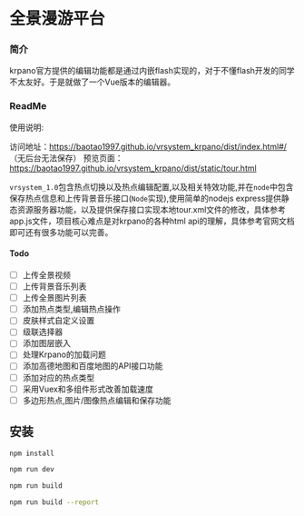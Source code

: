 # 全景漫游平台

### 简介
krpano官方提供的编辑功能都是通过内嵌flash实现的，对于不懂flash开发的同学不太友好。于是就做了一个Vue版本的编辑器。

### ReadMe

使用说明:

访问地址：https://baotao1997.github.io/vrsystem_krpano/dist/index.html#/ （无后台无法保存）
预览页面：https://baotao1997.github.io/vrsystem_krpano/dist/static/tour.html

`vrsystem_1.0`包含热点切换以及热点编辑配置,以及相关特效功能,并在`node`中包含保存热点信息和上传背景音乐接口(`Node`实现),使用简单的nodejs express提供静态资源服务器功能，以及提供保存接口实现本地tour.xml文件的修改，具体参考app.js文件，项目核心难点是对krpano的各种html api的理解，具体参考官网文档即可还有很多功能可以完善。

#### Todo

- [ ] 上传全景视频
- [ ] 上传背景音乐列表
- [ ] 上传全景图片列表
- [ ] 添加热点类型,编辑热点操作
- [ ] 皮肤样式自定义设置
- [ ] 级联选择器
- [ ] 添加图层嵌入
- [ ] 处理Krpano的加载问题
- [ ] 添加高德地图和百度地图的API接口功能
- [ ] 添加对应的热点类型
- [ ] 采用Vuex和多组件形式改善加载速度
- [ ] 多边形热点,图片/图像热点编辑和保存功能

## 安装

``` bash
npm install

npm run dev

npm run build

npm run build --report
```